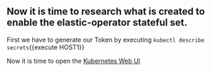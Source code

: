 ## Now it is time to research what is created to enable the elastic-operator stateful set.

First we have to generate our Token by executing `kubectl describe secrets`{{execute HOST1}} 

Now it is time to open the [Kubernetes Web UI](`https://[[HOST_SUBDOMAIN]]-8001-[[KATACODA_HOST]].environments.katacoda.com//api/v1/namespaces/kube-system/services/https:kubernetes-dashboard:/proxy/#!/overview?namespace=elastic-system`)
